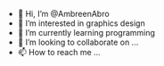 - 👋 Hi, I’m @AmbreenAbro
- 👀 I’m interested in graphics design
- 🌱 I’m currently learning programming
- 💞️ I’m looking to collaborate on ...
- 📫 How to reach me ...

<!---
AmbreenAbro/AmbreenAbro is a ✨ special ✨ repository because its `README.md` (this file) appears on your GitHub profile.
You can click the Preview link to take a look at your changes.
--->
